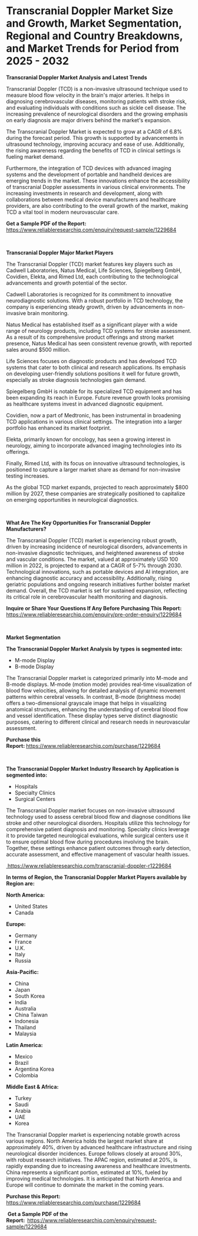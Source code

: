 <p><h1>Transcranial Doppler Market Size and Growth, Market Segmentation, Regional and Country Breakdowns, and Market Trends for Period from 2025 -  2032</h1></p><p><strong>Transcranial Doppler Market Analysis and Latest Trends</strong></p>
<p><p>Transcranial Doppler (TCD) is a non-invasive ultrasound technique used to measure blood flow velocity in the brain's major arteries. It helps in diagnosing cerebrovascular diseases, monitoring patients with stroke risk, and evaluating individuals with conditions such as sickle cell disease. The increasing prevalence of neurological disorders and the growing emphasis on early diagnosis are major drivers behind the market's expansion.</p><p>The Transcranial Doppler Market is expected to grow at a CAGR of 6.8% during the forecast period. This growth is supported by advancements in ultrasound technology, improving accuracy and ease of use. Additionally, the rising awareness regarding the benefits of TCD in clinical settings is fueling market demand. </p><p>Furthermore, the integration of TCD devices with advanced imaging systems and the development of portable and handheld devices are emerging trends in the market. These innovations enhance the accessibility of transcranial Doppler assessments in various clinical environments. The increasing investments in research and development, along with collaborations between medical device manufacturers and healthcare providers, are also contributing to the overall growth of the market, making TCD a vital tool in modern neurovascular care.</p></p>
<p><strong>Get a Sample PDF of the Report:&nbsp;</strong> <a href="https://www.reliableresearchiq.com/enquiry/request-sample/1229684?utm_campaign=3572&utm_medium=2&utm_source=Github&utm_content=ia&utm_term=13042025&utm_id=transcranial-doppler">https://www.reliableresearchiq.com/enquiry/request-sample/1229684</a></p>
<p>&nbsp;</p>
<p><strong>Transcranial Doppler Major Market Players</strong></p>
<p><p>The Transcranial Doppler (TCD) market features key players such as Cadwell Laboratories, Natus Medical, Life Sciences, Spiegelberg GmbH, Covidien, Elekta, and Rimed Ltd, each contributing to the technological advancements and growth potential of the sector.</p><p>Cadwell Laboratories is recognized for its commitment to innovative neurodiagnostic solutions. With a robust portfolio in TCD technology, the company is experiencing steady growth, driven by advancements in non-invasive brain monitoring.</p><p>Natus Medical has established itself as a significant player with a wide range of neurology products, including TCD systems for stroke assessment. As a result of its comprehensive product offerings and strong market presence, Natus Medical has seen consistent revenue growth, with reported sales around $500 million.</p><p>Life Sciences focuses on diagnostic products and has developed TCD systems that cater to both clinical and research applications. Its emphasis on developing user-friendly solutions positions it well for future growth, especially as stroke diagnosis technologies gain demand.</p><p>Spiegelberg GmbH is notable for its specialized TCD equipment and has been expanding its reach in Europe. Future revenue growth looks promising as healthcare systems invest in advanced diagnostic equipment.</p><p>Covidien, now a part of Medtronic, has been instrumental in broadening TCD applications in various clinical settings. The integration into a larger portfolio has enhanced its market footprint.</p><p>Elekta, primarily known for oncology, has seen a growing interest in neurology, aiming to incorporate advanced imaging technologies into its offerings.</p><p>Finally, Rimed Ltd, with its focus on innovative ultrasound technologies, is positioned to capture a larger market share as demand for non-invasive testing increases.</p><p>As the global TCD market expands, projected to reach approximately $800 million by 2027, these companies are strategically positioned to capitalize on emerging opportunities in neurological diagnostics.</p></p>
<p>&nbsp;</p>
<p><strong>What Are The Key Opportunities For Transcranial Doppler Manufacturers?</strong></p>
<p><p>The Transcranial Doppler (TCD) market is experiencing robust growth, driven by increasing incidence of neurological disorders, advancements in non-invasive diagnostic techniques, and heightened awareness of stroke and vascular conditions. The market, valued at approximately USD 100 million in 2022, is projected to expand at a CAGR of 5-7% through 2030. Technological innovations, such as portable devices and AI integration, are enhancing diagnostic accuracy and accessibility. Additionally, rising geriatric populations and ongoing research initiatives further bolster market demand. Overall, the TCD market is set for sustained expansion, reflecting its critical role in cerebrovascular health monitoring and diagnosis.</p></p>
<p><strong>Inquire or Share Your Questions If Any Before Purchasing This Report:</strong> <a href="https://www.reliableresearchiq.com/enquiry/pre-order-enquiry/1229684?utm_campaign=3572&utm_medium=2&utm_source=Github&utm_content=ia&utm_term=13042025&utm_id=transcranial-doppler">https://www.reliableresearchiq.com/enquiry/pre-order-enquiry/1229684</a></p>
<p>&nbsp;</p>
<p><strong>Market Segmentation</strong></p>
<p><strong>The Transcranial Doppler Market Analysis by types is segmented into:</strong></p>
<p><ul><li>M-mode Display</li><li>B-mode Display</li></ul></p>
<p><p>The Transcranial Doppler market is categorized primarily into M-mode and B-mode displays. M-mode (motion mode) provides real-time visualization of blood flow velocities, allowing for detailed analysis of dynamic movement patterns within cerebral vessels. In contrast, B-mode (brightness mode) offers a two-dimensional grayscale image that helps in visualizing anatomical structures, enhancing the understanding of cerebral blood flow and vessel identification. These display types serve distinct diagnostic purposes, catering to different clinical and research needs in neurovascular assessment.</p></p>
<p><strong>Purchase this Report:&nbsp;</strong><a href="https://www.reliableresearchiq.com/purchase/1229684?utm_campaign=3572&utm_medium=2&utm_source=Github&utm_content=ia&utm_term=13042025&utm_id=transcranial-doppler">https://www.reliableresearchiq.com/purchase/1229684</a></p>
<p>&nbsp;</p>
<p><strong>The Transcranial Doppler Market Industry Research by Application is segmented into:</strong></p>
<p><ul><li>Hospitals</li><li>Specialty Clinics</li><li>Surgical Centers</li></ul></p>
<p><p>The Transcranial Doppler market focuses on non-invasive ultrasound technology used to assess cerebral blood flow and diagnose conditions like stroke and other neurological disorders. Hospitals utilize this technology for comprehensive patient diagnosis and monitoring. Specialty clinics leverage it to provide targeted neurological evaluations, while surgical centers use it to ensure optimal blood flow during procedures involving the brain. Together, these settings enhance patient outcomes through early detection, accurate assessment, and effective management of vascular health issues.</p></p>
<p><a href="https://www.reliableresearchiq.com/transcranial-doppler-r1229684?utm_campaign=3572&utm_medium=2&utm_source=Github&utm_content=ia&utm_term=13042025&utm_id=transcranial-doppler">&nbsp;https://www.reliableresearchiq.com/transcranial-doppler-r1229684</a></p>
<p><strong>In terms of Region, the Transcranial Doppler Market Players available by Region are:</strong></p>
<p>
    <p> <strong> North America: </strong>
        <ul>
            <li>United States</li>
            <li>Canada</li>
        </ul>
        </p> 
    <p> <strong> Europe: </strong>
        <ul>
            <li>Germany</li>
            <li>France</li>
            <li>U.K.</li>
            <li>Italy</li>
            <li>Russia</li>
        </ul>
        </p> 
    <p> <strong> Asia-Pacific: </strong>
        <ul>
            <li>China</li>
            <li>Japan</li>
            <li>South Korea</li>
            <li>India</li>
            <li>Australia</li>
            <li>China Taiwan</li>
            <li>Indonesia</li>
            <li>Thailand</li>
            <li>Malaysia</li>
        </ul>
        </p> 
    <p> <strong> Latin America: </strong>
        <ul>
            <li>Mexico</li>
            <li>Brazil</li>
            <li>Argentina Korea</li>
            <li>Colombia</li>
        </ul>
        </p> 
    <p> <strong> Middle East & Africa: </strong>
        <ul>
            <li>Turkey</li>
            <li>Saudi</li>
            <li>Arabia</li>
            <li>UAE</li>
            <li>Korea</li>
        </ul>
    </p>
    </p>
<p><p>The Transcranial Doppler market is experiencing notable growth across various regions. North America holds the largest market share at approximately 40%, driven by advanced healthcare infrastructure and rising neurological disorder incidences. Europe follows closely at around 30%, with robust research initiatives. The APAC region, estimated at 20%, is rapidly expanding due to increasing awareness and healthcare investments. China represents a significant portion, estimated at 10%, fueled by improving medical technologies. It is anticipated that North America and Europe will continue to dominate the market in the coming years.</p></p>
<p><strong>Purchase this Report: </strong><a href="https://www.reliableresearchiq.com/purchase/1229684?utm_campaign=3572&utm_medium=2&utm_source=Github&utm_content=ia&utm_term=13042025&utm_id=transcranial-doppler">https://www.reliableresearchiq.com/purchase/1229684</a></p>
<p>&nbsp;<strong>Get a Sample PDF of the Report:&nbsp;&nbsp;</strong><a href="https://www.reliableresearchiq.com/enquiry/request-sample/1229684?utm_campaign=3572&utm_medium=2&utm_source=Github&utm_content=ia&utm_term=13042025&utm_id=transcranial-doppler">https://www.reliableresearchiq.com/enquiry/request-sample/1229684</a></p>
<p><strong></strong></p>
<p><p></p><p></p><p></p></p>